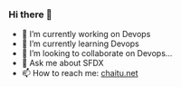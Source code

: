 ### Hi there 👋

- 🔭 I’m currently working on Devops
- 🌱 I’m currently learning Devops
- 👯 I’m looking to collaborate on Devops...
- 💬 Ask me about SFDX
- 📫 How to reach me: [chaitu.net](https://chaitu.net)
